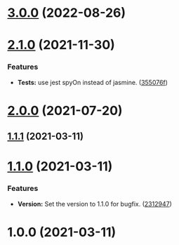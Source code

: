 # [3.0.0](https://github.com/BeerMoneyDev/nest-aws-sdk/compare/v2.1.0...v3.0.0) (2022-08-26)

# [2.1.0](https://github.com/BeerMoneyDev/nest-aws-sdk/compare/v2.0.0...v2.1.0) (2021-11-30)


### Features

* **Tests:** use jest spyOn instead of jasmine. ([355076f](https://github.com/BeerMoneyDev/nest-aws-sdk/commit/355076f3c095e116b804a169d639454be7630cb8))

# [2.0.0](https://github.com/BeerMoneyDev/nest-aws-sdk/compare/v1.1.1...v2.0.0) (2021-07-20)

## [1.1.1](https://github.com/BeerMoneyDev/nest-aws-sdk/compare/v1.1.0...v1.1.1) (2021-03-11)

# [1.1.0](https://github.com/BeerMoneyDev/nest-aws-sdk/compare/v1.0.0...v1.1.0) (2021-03-11)


### Features

* **Version:** Set the version to 1.1.0 for bugfix. ([2312947](https://github.com/BeerMoneyDev/nest-aws-sdk/commit/23129470c1522ae93cf95d292a94dfbce48bb7c2))

# 1.0.0 (2021-03-11)
